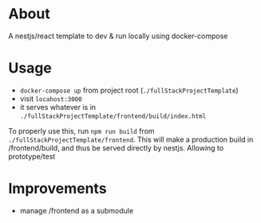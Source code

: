 # About

A nestjs/react template to dev & run locally using docker-compose

# Usage
* `docker-compose up` from project root (`./fullStackProjectTemplate`)
* visit `locahost:3000`
* it serves whatever is in `./fullStackProjectTemplate/frontend/build/index.html`

To properly use this, run `npm run build` from `./fullStackProjectTemplate/frontend`. This will make
a production build in /frontend/build, and thus be served directly by nestjs. Allowing to prototype/test

# Improvements
* manage /frontend as a submodule